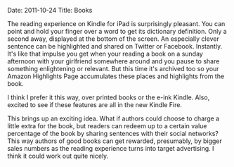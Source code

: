Date: 2011-10-24
Title: Books

The reading experience on Kindle for iPad is surprisingly pleasant. You can point and hold your finger over a word to get its dictionary definition. Only a second away, displayed at the bottom of the screen. An especially clever sentence can be highlighted and shared on Twitter or Facebook. Instantly. It's like that impulse you get when your reading a book on a sunday afternoon with your girlfriend somewhere around and you pause to share something enlightening or relevant. But this time it's archived too so your Amazon Highlights Page accumulates these places and highlights from the book.

I think I prefer it this way, over printed books or the e-ink Kindle. Also, excited to see if these features are all in the new Kindle Fire.

This brings up an exciting idea. What if authors could choose to charge a little extra for the book, but readers can redeem up to a certain value percentage of the book by sharing sentences with their social networks? This way authors of good books can get rewarded, presumably, by bigger sales numbers as the reading experience turns into target advertising. I think it could work out quite nicely.